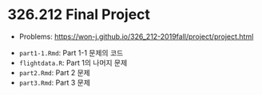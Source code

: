 # 326.212 Final Project

* Problems: https://won-j.github.io/326_212-2019fall/project/project.html

- `part1-1.Rmd`: Part 1-1 문제의 코드
- `flightdata.R`: Part 1의 나머지 문제
- `part2.Rmd`: Part 2 문제
- `part3.Rmd`: Part 3 문제
